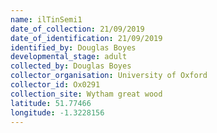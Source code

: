 ```yaml
---
name: ilTinSemi1
date_of_collection: 21/09/2019
date_of_identification: 21/09/2019
identified_by: Douglas Boyes
developmental_stage: adult
collected_by: Douglas Boyes
collector_organisation: University of Oxford
collector_id: Ox0291
collection_site: Wytham great wood
latitude: 51.77466
longitude: -1.3228156
---
```

